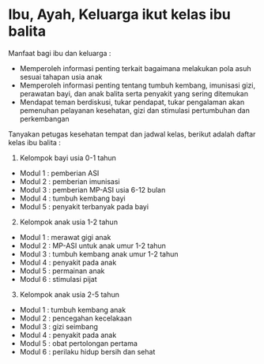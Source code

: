 # Ibu, Ayah, Keluarga ikut kelas ibu balita

Manfaat bagi ibu dan keluarga : 
- Memperoleh informasi penting terkait bagaimana melakukan pola asuh sesuai tahapan usia anak
- Memperoleh informasi penting tentang tumbuh kembang, imunisasi gizi, perawatan bayi, dan anak balita serta penyakit yang sering ditemukan
- Mendapat teman berdiskusi, tukar pendapat, tukar pengalaman akan pemenuhan pelayanan kesehatan, gizi dan stimulasi pertumbuhan dan perkembangan

Tanyakan petugas  kesehatan tempat dan jadwal kelas, berikut adalah daftar kelas ibu balita : 
1. Kelompok bayi usia 0-1 tahun
- Modul 1 : pemberian ASI
- Modul 2 : pemberian imunisasi
- Modul 3 : pemberian MP-ASI usia 6-12 bulan
- Modul 4 : tumbuh kembang bayi
- Modul 5 : penyakit terbanyak pada bayi
2. Kelompok anak usia 1-2 tahun
- Modul 1 : merawat gigi anak
- Modul 2 : MP-ASI untuk anak umur 1-2 tahun
- Modul 3 : tumbuh kembang anak umur 1-2 tahun
- Modul 4 : penyakit pada anak
- Modul 5 : permainan anak
- Modul 6 : stimulasi pijat
3. Kelompok anak usia 2-5 tahun
- Modul 1 : tumbuh kembang anak
- Modul 2 : pencegahan kecelakaan
- Modul 3 : gizi seimbang
- Modul 4 : penyakit pada anak
- Modul 5 : obat pertolongan pertama
- Modul 6 : perilaku hidup bersih dan sehat
